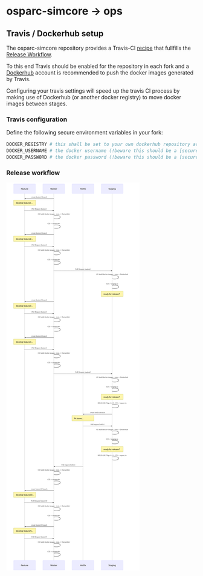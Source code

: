 # osparc-simcore -> ops

## Travis / Dockerhub setup

The osparc-simcore repository provides a Travis-CI [recipe](.travis.yml) that fullfills the [Release Workflow](docs/img/git-release-workflow.svg).

To this end Travis should be enabled for the repository in each fork and a [Dockerhub](https://hub.docker.com/) account is recommended to push the docker images generated by Travis.

Configuring your travis settings will speed up the travis CI process by making use of Dockerhub (or another docker registry) to move docker images between stages.

### Travis configuration

Define the following secure environment variables in your fork:

```bash
DOCKER_REGISTRY # this shall be set to your own dockerhub repository account for example: itisfoundation
DOCKER_USERNAME # the docker username (!beware this should be a [secure env variable](https://docs.travis-ci.com/user/environment-variables/#defining-encrypted-variables-in-travisyml))
DOCKER_PASSWORD # the docker password (!beware this should be a [secure env variable](https://docs.travis-ci.com/user/environment-variables/#defining-encrypted-variables-in-travisyml))
```

### Release workflow

![Git release workflow](../docs/img/git-release-workflow.svg)

